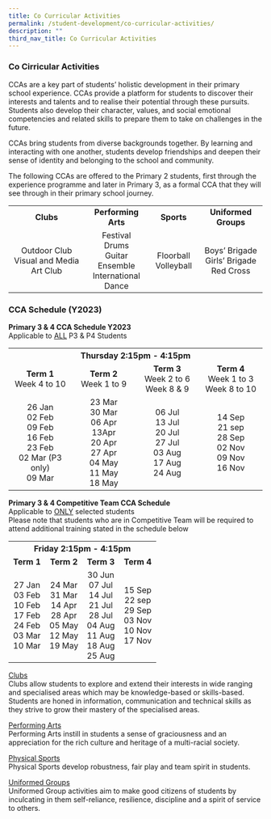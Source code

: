 ```yaml
---
title: Co Curricular Activities
permalink: /student-development/co-curricular-activities/
description: ""
third_nav_title: Co Curricular Activities
---
```

### Co Cirricular Activities
CCAs are a key part of students’ holistic development in their primary school experience. CCAs provide a platform for students to discover their interests and talents and to realise their potential through these pursuits. Students also develop their character, values, and social emotional competencies and related skills to prepare them to take on challenges in the future.

CCAs bring students from diverse backgrounds together. By learning and interacting with one another, students develop friendships and deepen their sense of identity and belonging to the school and community.
  
The following CCAs are offered to the Primary 2 students, first through the experience programme and later in Primary 3, as a formal CCA that they will see through in their primary school journey.

<table style="width:100%">
	<tbody><tr>
		<td width="30%" style="text-align: center"><b>Clubs</b></td>
		<td width="25%" style="text-align: center"><b>Performing Arts</b></td>
		<td width="20%" style="text-align: center"><b>Sports</b></td>
		<td width="25%" style="text-align: center"><b>Uniformed Groups</b></td>
	</tr>
	<tr>
		<td style="text-align: center">Outdoor Club<br>Visual and Media Art Club</td>
		<td style="text-align: center">Festival Drums<br>Guitar Ensemble<br>International Dance</td>
		<td style="text-align: center">Floorball<br>Volleyball</td>
		<td style="text-align: center">Boys’ Brigade<br>Girls’ Brigade<br>Red Cross</td>
	</tr>
	<tr>
	</tr>
</tbody></table>


### CCA Schedule (Y2023)
<b>Primary 3 &amp; 4 CCA Schedule Y2023</b><br>
Applicable to <u>ALL</u> P3 &amp; P4 Students<br>
<table>
	<tbody>
	<tr>
		<th style="text-align: center" colspan="4">Thursday 2:15pm - 4:15pm</th>	
		</tr>
	<tr>
		<td width="25%" style="text-align: center"><b>Term 1</b><br>Week 4 to 10</td>
		<td width="25%" style="text-align: center"><b>Term 2</b><br>Week 1 to 9</td>
		<td width="25%" style="text-align: center"><b>Term 3</b><br>Week 2 to 6<br>Week 8 &amp; 9</td>
		<td width="25%" style="text-align: center"><b>Term 4</b><br>Week 1 to 3<br>Week 8 to 10</td>
	</tr>
	<tr>
		<td style="text-align: center">26 Jan<br>02 Feb<br>09 Feb<br>16 Feb<br>23 Feb<br>02 Mar (P3 only)<br>09 Mar</td>
		<td style="text-align: center">23 Mar<br>30 Mar<br>06 Apr<br>13Apr<br>20 Apr<br>27 Apr<br>04 May<br>11 May<br>18 May</td>
		<td style="text-align: center">06 Jul<br>13 Jul<br>20 Jul<br>27 Jul<br>03 Aug<br>17 Aug<br>24 Aug</td>
		<td style="text-align: center">14 Sep<br>21 sep<br>28 Sep<br>02 Nov<br>09 Nov<br>16 Nov</td>
	</tr>
		<tr>
		</tr>
</tbody></table>

<b>Primary 3 &amp; 4 Competitive Team CCA Schedule</b><br>
Applicable to <u>ONLY</u> selected students<br>
Please note that students who are in Competitive Team will be required to attend additional training stated in the schedule below<br>
<table>
	<tbody>
		<tr>
		<th style="text-align: center" colspan="4">Friday 2:15pm - 4:15pm</th>	
		</tr>
	<tr>
		<td width="25%" style="text-align: center"><b>Term 1</b></td>
		<td width="25%" style="text-align: center"><b>Term 2</b></td>
		<td width="25%" style="text-align: center"><b>Term 3</b></td>
		<td width="25%" style="text-align: center"><b>Term 4</b></td>
	</tr>
	<tr>
		<td style="text-align: center">27 Jan<br>03 Feb<br>10 Feb<br>17 Feb<br>24 Feb<br>03 Mar<br>10 Mar</td>
		<td style="text-align: center">24 Mar<br>31 Mar<br>14 Apr<br>28 Apr<br>05 May<br>12 May<br>19 May</td>
		<td style="text-align: center">30 Jun<br>07 Jul<br>14 Jul<br>21 Jul<br>28 Jul<br>04 Aug<br>11 Aug<br>18 Aug<br>25 Aug</td>
		<td style="text-align: center">15 Sep<br>22 sep<br>29 Sep<br>03 Nov<br>10 Nov<br>17 Nov </td>
	</tr>
	<tr>
	</tr>
</tbody>
</table>

[Clubs](https://moe-valourpri-staging.netlify.app/student-development/co-curricular-activities/clubs) <br>
Clubs allow students to explore and extend their interests in wide ranging and specialised areas which may be knowledge-based or skills-based. Students are honed in information, communication and technical skills as they strive to grow their mastery of the specialised areas.

[Performing Arts](https://moe-valourpri-staging.netlify.app/student-development/co-curricular-activities/performing-arts) <br>
Performing Arts instill in students a sense of graciousness and an appreciation for the rich culture and heritage of a multi-racial society.

[Physical Sports](https://moe-valourpri-staging.netlify.app/student-development/co-curricular-activities/physical-sports) <br>
Physical Sports develop robustness, fair play and team spirit in students.

[Uniformed Groups](https://moe-valourpri-staging.netlify.app/student-development/co-curricular-activities/uniformed-groups) <br>
Uniformed Group activities aim to make good citizens of students by inculcating in them self-reliance, resilience, discipline and a spirit of service to others.